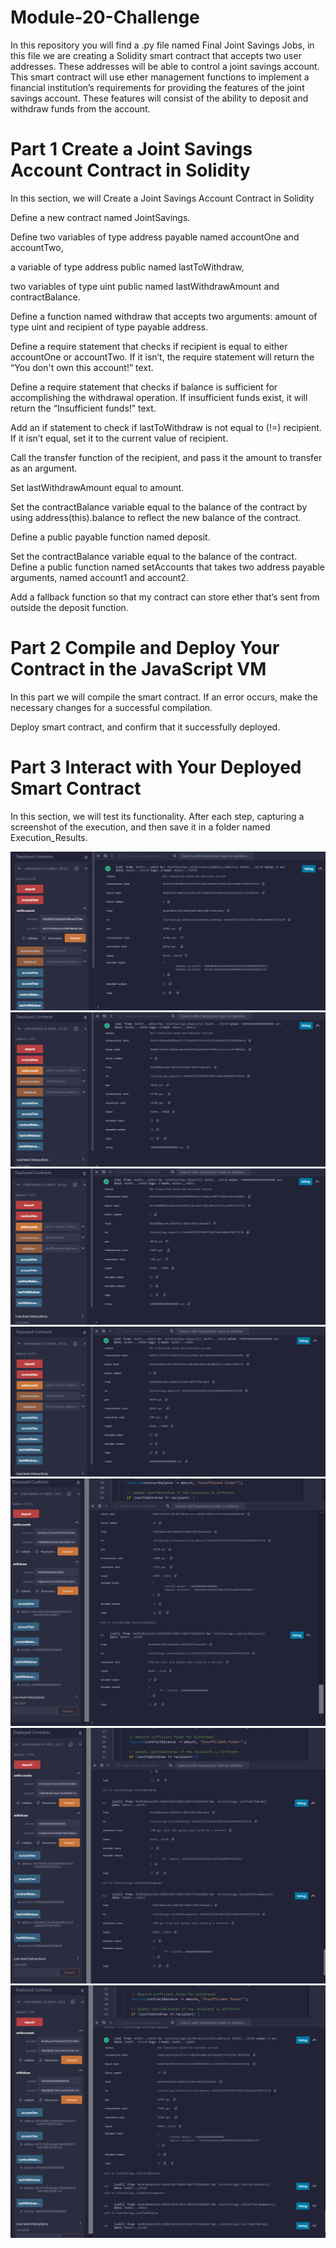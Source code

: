 # Module-20-Challenge
In this repository you will find a .py file named Final Joint Savings Jobs, in this file we are creating a Solidity smart contract that accepts two user addresses. These addresses will be able to control a joint savings account. This smart contract will use ether management functions to implement a financial institution’s requirements for providing the features of the joint savings account. These features will consist of the ability to deposit and withdraw funds from the account.

# Part 1 Create a Joint Savings Account Contract in Solidity
In this section, we will Create a Joint Savings Account Contract in Solidity

Define a new contract named JointSavings.

Define two variables of type address payable named accountOne and accountTwo,

a variable of type address public named lastToWithdraw,

two variables of type uint public named lastWithdrawAmount and contractBalance.

Define a function named withdraw that accepts two arguments: amount of type uint and recipient of type payable address.

Define a require statement that checks if recipient is equal to either accountOne or accountTwo. If it isn’t, the require statement will return the “You don't own this account!” text.

Define a require statement that checks if balance is sufficient for accomplishing the withdrawal operation. If insufficient funds exist, it will return the “Insufficient funds!” text.

Add an if statement to check if lastToWithdraw is not equal to (!=) recipient. If it isn’t equal, set it to the current value of recipient.

Call the transfer function of the recipient, and pass it the amount to transfer as an argument.

Set lastWithdrawAmount equal to amount.

Set the contractBalance variable equal to the balance of the contract by using address(this).balance to reflect the new balance of the contract.

Define a public payable function named deposit. 

Set the contractBalance variable equal to the balance of the contract.
Define a public function named setAccounts that takes two address payable arguments, named account1 and account2.

Add a fallback function so that my contract can store ether that’s sent from outside the deposit function.

# Part 2 Compile and Deploy Your Contract in the JavaScript VM
In this part we will compile the smart contract. If an error occurs, make the necessary changes for a successful compilation.

Deploy smart contract, and confirm that it successfully deployed.

# Part 3 Interact with Your Deployed Smart Contract
In this section, we will test its functionality. After each step, capturing a screenshot of the execution, and then save it in a folder named Execution_Results. 

![Alt text](Images/cap1.PNG)
![Alt text](Images/cap2.PNG)
![Alt text](Images/cap3.PNG)
![Alt text](Images/cap4.PNG)
![Alt text](Images/cap5.PNG)
![Alt text](Images/cap6.PNG)
![Alt text](Images/cap7.PNG)
